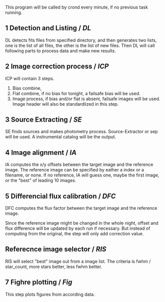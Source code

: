 This program will be called by crond every minute, if no previous task running.

## 1 Detection and Listing / *DL*

DL detects fits files from specified directory, and then generates two lists, one is the list of all files, the other is the list of new files.
Then DL will call following parts to process data and make new results.

## 2 Image correction process / *ICP*

ICP will contain 3 steps.

1. Bias combine, 
2. Flat combine, if no bias for tonight, a failsafe bias will be used.
3. Image process, if bias and/or flat is absent, failsafe images will be used. Image header will also be standardlized in this step.

## 3 Source Extracting / *SE*

SE finds sources and makes photometry process. Source-Extractor or sep will be used. A instrumental catalog will be the output.

## 4 Image alignment / *IA*

IA computes the x/y offsets between the target image and the reference image.
The reference image can be specified by eather a index or a filename, or none.
If no reference, IA will guess one, maybe the first image, or the "best" of leading 10 images.

## 5 Differencial flux calibration / *DFC*

DFC computes the flux factor between the target image and the reference image.

Since the reference image might be changed in the whole night, offset and flux difference will be updated by each run if necessary.
But instead of computing from the original, the step will only add correction value.

## Referecnce image selector / *RIS*

RIS will select "best" image out from a image list. The criteria is fwhm / star_count, more stars better, less fwhm better.

## 7 Fighre plotting / *Fig*

This step plots figures from according data.
